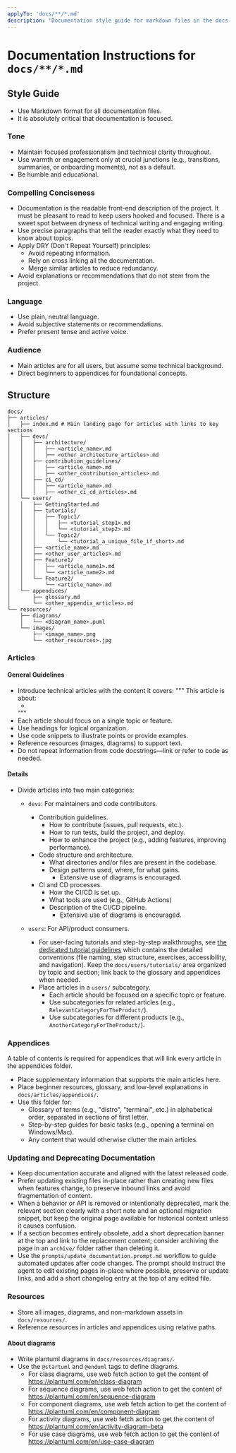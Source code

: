 ```yaml
---
applyTo: 'docs/**/*.md'
description: 'Documentation style guide for markdown files in the docs directory.'
---
```


# Documentation Instructions for `docs/**/*.md`

## Style Guide
- Use Markdown format for all documentation files.
- It is absolutely critical that documentation is focused.

### Tone

- Maintain focused professionalism and technical clarity throughout.
- Use warmth or engagement only at crucial junctions (e.g., transitions, summaries, or onboarding moments), not as a default.
- Be humble and educational.

### Compelling Conciseness
- Documentation is the readable front-end description of the project. It must be pleasant to read to keep users hooked and focused. There is a sweet spot between dryness of technical writing and engaging writing.
-  Use precise paragraphs that tell the reader exactly what they need to know about topics.
- Apply DRY (Don't Repeat Yourself) principles:
  - Avoid repeating information.
  - Rely on cross linking all the documentation.
  - Merge similar articles to reduce redundancy.
- Avoid explanations or recommendations that do not stem from the project.

### Language
- Use plain, neutral language.
- Avoid subjective statements or recommendations.
- Prefer present tense and active voice.

### Audience
- Main articles are for all users, but assume some technical background.
- Direct beginners to appendices for foundational concepts.

## Structure

```
docs/
├── articles/
│   ├── index.md # Main landing page for articles with links to key sections
│   ├── devs/
│   │   ├── architecture/
│   │   │   ├── <article_name>.md
│   │   │   ├── <other_architecture_articles>.md
│   │   ├── contribution_guidelines/
│   │   │   ├── <article_name>.md
│   │   │   ├── <other_contribution_articles>.md
│   │   ├── ci_cd/
│   │   │   ├── <article_name>.md
│   │   │   ├── <other_ci_cd_articles>.md
│   └── users/
│   │   ├── GettingStarted.md
│   │   ├── tutorials/
│   │   │   ├── Topic1/
│   │   │   │   ├── <tutorial_step1>.md
│   │   │   │   └── <tutorial_step2>.md
│   │   │   └── Topic2/
│   │   │       └── <tutorial_a_unique_file_if_short>.md
│   │   ├── <article_name>.md
│   │   ├── <other_user_articles>.md
│   │   ├── Feature1/
│   │   │   ├── <article_name1>.md
│   │   │   └── <article_name2>.md
│   │   └── Feature2/
│   │       └── <article_name>.md
│   └── appendices/
│       ├── glossary.md
│       └── <other_appendix_articles>.md
└── resources/
    ├── diagrams/
    │   └── <diagram_name>.puml
    └── images/
        ├── <image_name>.png
        └── <other_resources>.jpg
```

### Articles

#### General Guidelines

- Introduce technical articles with the content it covers:
  """
  This article is about:
  - <short list of concepts discussed>
  """
- Each article should focus on a single topic or feature.
- Use headings for logical organization.
- Use code snippets to illustrate points or provide examples.
- Reference resources (images, diagrams) to support text.
- Do not repeat information from code docstrings—link or refer to code as needed.

#### Details

- Divide articles into two main categories:
  - `devs`: For maintainers and code contributors.
      - Contribution guidelines.
        - How to contribute (issues, pull requests, etc.).
        - How to run tests, build the project, and deploy.
        - How to enhance the project (e.g., adding features, improving performance).
      - Code structure and architecture.
        - What directories and/or files are present in the codebase.
        - Design patterns used, where, for what gains.
          - Extensive use of diagrams is encouraged.
      - CI and CD processes.
        - How the CI/CD is set up.
        - What tools are used (e.g., GitHub Actions)
        - Description of the CI/CD pipeline.
          - Extensive use of diagrams is encouraged.

  - `users`: For API/product consumers.
    - For user-facing tutorials and step-by-step walkthroughs, see [the dedicated tutorial guidelines](./tutorials.instructions.md) which contains the detailed conventions (file naming, step structure, exercises, accessibility, and navigation).
      Keep the `docs/users/tutorials/` area organized by topic and section; link back to the glossary and appendices when needed.
    - Place articles in a `users/` subcategory.
      - Each article should be focused on a specific topic or feature.
      - Use subcategories for related articles (e.g., `RelevantCategoryForTheProduct/`).
      - Use subcategories for different products (e.g., `AnotherCategoryForTheProduct/`).

### Appendices
A table of contents is required for appendices that will link every article in the appendices folder.

- Place supplementary information that supports the main articles here.
- Place beginner resources, glossary, and low-level explanations in `docs/articles/appendices/`.
- Use this folder for:
  - Glossary of terms (e.g., "distro", "terminal", etc.) in alphabetical order, separated in sections of first letter.
  - Step-by-step guides for basic tasks (e.g., opening a terminal on Windows/Mac).
  - Any content that would otherwise clutter the main articles.

### Updating and Deprecating Documentation
- Keep documentation accurate and aligned with the latest released code.
- Prefer updating existing files in-place rather than creating new files when features change, to preserve inbound links and avoid fragmentation of content.
- When a behavior or API is removed or intentionally deprecated, mark the relevant section clearly with a short note and an optional migration snippet, but keep the original page available for historical context unless it causes confusion.
- If a section becomes entirely obsolete, add a short deprecation banner at the top and link to the replacement content; consider archiving the page in an `archive/` folder rather than deleting it.
- Use the `prompts/update_documentation.prompt.md` workflow to guide automated updates after code changes. The prompt should instruct the agent to edit existing pages in-place where possible, preserve or update links, and add a short changelog entry at the top of any edited file.

### Resources
- Store all images, diagrams, and non-markdown assets in `docs/resources/`.
- Reference resources in articles and appendices using relative paths.

#### About diagrams
- Write plantuml diagrams in `docs/resources/diagrams/`.
- Use the `@startuml` and `@enduml` tags to define diagrams.
  - For class diagrams, use web fetch action to get the content of https://plantuml.com/en/class-diagram
  - For sequence diagrams, use web fetch action to get the content of https://plantuml.com/en/sequence-diagram
  - For component diagrams, use web fetch action to get the content of https://plantuml.com/en/component-diagram
  - For activity diagrams, use web fetch action to get the content of https://plantuml.com/en/activity-diagram-beta
  - For use case diagrams, use web fetch action to get the content of https://plantuml.com/en/use-case-diagram
